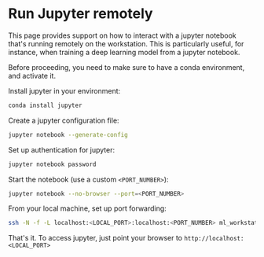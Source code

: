 # Run Jupyter remotely

This page provides support on how to interact with a jupyter notebook that's running remotely on the workstation. This is particularly useful, for instance, when training a deep learning model from a jupyter notebook.

Before proceeding, you need to make sure to have a conda environment, and activate it.

Install jupyter in your environment:

```bash
conda install jupyter
```

Create a jupyter configuration file:

```bash
jupyter notebook --generate-config
```

Set up authentication for jupyter:

```bash
jupyter notebook password
```

Start the notebook \(use a custom `<PORT_NUMBER>`\):

```bash
jupyter notebook --no-browser --port=<PORT_NUMBER>
```

From your local machine, set up port forwarding:

```bash
ssh -N -f -L localhost:<LOCAL_PORT>:localhost:<PORT_NUMBER> ml_workstation
```

That's it. To access jupyter, just point your browser to `http://localhost:<LOCAL_PORT>`

